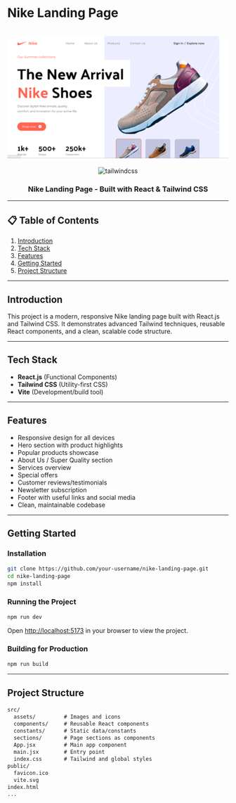 # Nike Landing Page

<div align="center">
  <br />
  <!-- Homepage Screenshot Placeholder -->
  <img src="src/assets/image.png" alt="Homepage Screenshot" width="800"/>
  <br />
  <br />
  <img src="https://img.shields.io/badge/-Tailwind_CSS-black?style=for-the-badge&logoColor=white&logo=tailwindcss&color=06B6D4" alt="tailwindcss" />
  <h3 align="center">Nike Landing Page - Built with React & Tailwind CSS</h3>
</div>

---

## 📋 Table of Contents

1. [Introduction](#introduction)
2. [Tech Stack](#tech-stack)
3. [Features](#features)
4. [Getting Started](#getting-started)
5. [Project Structure](#project-structure)

---

## Introduction

This project is a modern, responsive Nike landing page built with React.js and Tailwind CSS. It demonstrates advanced Tailwind techniques, reusable React components, and a clean, scalable code structure.

---

## Tech Stack

- **React.js** (Functional Components)
- **Tailwind CSS** (Utility-first CSS)
- **Vite** (Development/build tool)

---

## Features

- Responsive design for all devices
- Hero section with product highlights
- Popular products showcase
- About Us / Super Quality section
- Services overview
- Special offers
- Customer reviews/testimonials
- Newsletter subscription
- Footer with useful links and social media
- Clean, maintainable codebase

---

## Getting Started



### Installation

```sh
git clone https://github.com/your-username/nike-landing-page.git
cd nike-landing-page
npm install
```

### Running the Project

```sh
npm run dev
```

Open [http://localhost:5173](http://localhost:5173) in your browser to view the project.

### Building for Production

```sh
npm run build
```

---

## Project Structure

```
src/
  assets/         # Images and icons
  components/     # Reusable React components
  constants/      # Static data/constants
  sections/       # Page sections as components
  App.jsx         # Main app component
  main.jsx        # Entry point
  index.css       # Tailwind and global styles
public/
  favicon.ico
  vite.svg
index.html
...
```
